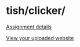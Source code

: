 # tish/clicker/

[Assignment details](/homework/clicker)

[View your uploaded website](http://cfc2017.mpaulweeks.com/students/tish/clicker/)
